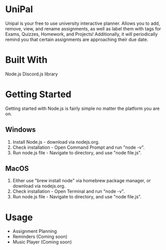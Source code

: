 # UniPal

Unipal is your free to use university interactive planner. Allows you to add, remove, view, and rename assignments, as well as label them with tags for Exams, Quizzes, Homework, and Projects! Additionally, it will periodically remind you that certain assignments are approaching their due date.

# Built With

Node.js
Discord.js library

# Getting Started
Getting started with Node.js is fairly simple no matter the platform you are on.
## Windows
1. Install Node.js - download via nodejs.org.
2. Check installation - Open Command Prompt and run "node -v".
3. Run node.js file - Navigate to directory, and use "node file.js".
## MacOS
1. Either use "brew install node" via homebrew package manager, or download via nodejs.org.
2. Check installation - Open Terminal and run "node -v".
3. Run node.js file - Navigate to directory, and use "node file.js".

# Usage
- Assignment Planning
- Reminders (Coming soon)
- Music Player (Coming soon)
